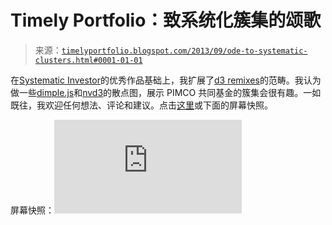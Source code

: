 <!--yml

分类：未分类

日期：2024-05-18 14:57:26

-->

# Timely Portfolio：致系统化簇集的颂歌

> 来源：[`timelyportfolio.blogspot.com/2013/09/ode-to-systematic-clusters.html#0001-01-01`](http://timelyportfolio.blogspot.com/2013/09/ode-to-systematic-clusters.html#0001-01-01)

在[Systematic Investor](http://systematicinvestor.wordpress.com)的优秀作品基础上，我扩展了[d3 remixes](http://timelyportfolio.blogspot.com/search/label/systematic%20investor)的范畴。我认为做一些[dimple.js](http://dimplejs.org)和[nvd3](http://nvd3.org)的散点图，展示 PIMCO 共同基金的簇集会很有趣。一如既往，我欢迎任何想法、评论和建议。点击[这里](http://timelyportfolio.github.io/rCharts_systematic_cluster/pimco_pcplots.html)或下面的屏幕快照。

屏幕快照：![screenshot](http://timelyportfolio.github.io/rCharts_systematic_cluster/pimco_pcplots.html)
